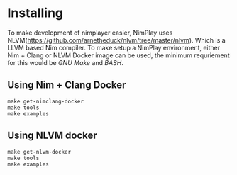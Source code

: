 # Installing

To make development of nimplayer easier, NimPlay uses NLVM(https://github.com/arnetheduck/nlvm/tree/master/nlvm).
Which is a LLVM based Nim compiler. To make setup a NimPlay environment, either Nim + Clang or NLVM Docker image can be used, the minimum requriement for this would be _GNU Make_ and _BASH_.

## Using Nim + Clang Docker

```
make get-nimclang-docker
make tools
make examples
```


## Using NLVM docker

```
make get-nlvm-docker
make tools
make examples
```

